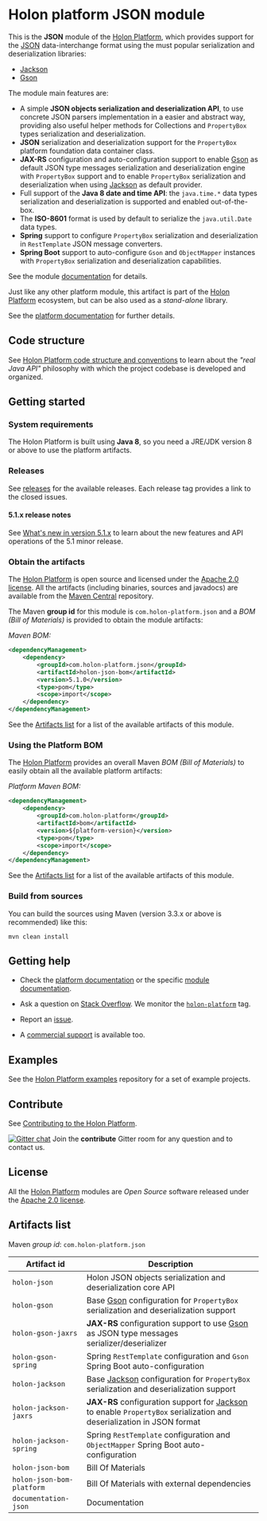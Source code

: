 # Holon platform JSON module

This is the __JSON__ module of the [Holon Platform](https://holon-platform.com), which provides support for the [JSON](http://www.json.org) data-interchange format using the must popular serialization and deserialization libraries:

* [Jackson](https://github.com/FasterXML/jackson)
* [Gson](https://github.com/google/gson)

The module main features are:

* A simple __JSON objects serialization and deserialization API__, to use concrete JSON parsers implementation in a easier and abstract way, providing also useful helper methods for Collections and `PropertyBox` types serialization and deserialization.
* __JSON__ serialization and deserialization support for the `PropertyBox` platform foundation data container class.
* __JAX-RS__ configuration and auto-configuration support to enable [Gson](https://github.com/google/gson) as default JSON type messages serialization and deserialization engine with `PropertyBox` support and to enable  `PropertyBox` serialization and deserialization when using [Jackson](http://wiki.fasterxml.com/JacksonHome) as default provider.
* Full support of the __Java 8 date and time API__: the `java.time.*` data types serialization and deserialization is supported and enabled out-of-the-box.
* The __ISO-8601__ format is used by default to serialize the `java.util.Date` data types.
* __Spring__ support to configure `PropertyBox` serialization and deserialization in `RestTemplate` JSON message converters.
* __Spring Boot__ support to auto-configure `Gson` and `ObjectMapper` instances with `PropertyBox` serialization and deserialization capabilities.

See the module [documentation](https://docs.holon-platform.com/current/reference/holon-json.html) for details.

Just like any other platform module, this artifact is part of the [Holon Platform](https://holon-platform.com) ecosystem, but can be also used as a _stand-alone_ library.

See the [platform documentation](https://docs.holon-platform.com/current/reference) for further details.

## Code structure

See [Holon Platform code structure and conventions](https://github.com/holon-platform/platform/blob/master/CODING.md) to learn about the _"real Java API"_ philosophy with which the project codebase is developed and organized.

## Getting started

### System requirements

The Holon Platform is built using __Java 8__, so you need a JRE/JDK version 8 or above to use the platform artifacts.

### Releases

See [releases](https://github.com/holon-platform/holon-json/releases) for the available releases. Each release tag provides a link to the closed issues.

#### 5.1.x release notes

See [What's new in version 5.1.x](https://docs.holon-platform.com/current/reference/holon-json.html#WhatsNew51x) to learn about the new features and API operations of the 5.1 minor release.

### Obtain the artifacts

The [Holon Platform](https://holon-platform.com) is open source and licensed under the [Apache 2.0 license](LICENSE.md). All the artifacts (including binaries, sources and javadocs) are available from the [Maven Central](https://mvnrepository.com/repos/central) repository.

The Maven __group id__ for this module is `com.holon-platform.json` and a _BOM (Bill of Materials)_ is provided to obtain the module artifacts:

_Maven BOM:_
```xml
<dependencyManagement>
    <dependency>
        <groupId>com.holon-platform.json</groupId>
        <artifactId>holon-json-bom</artifactId>
        <version>5.1.0</version>
        <type>pom</type>
        <scope>import</scope>
    </dependency>
</dependencyManagement>
```

See the [Artifacts list](#artifacts-list) for a list of the available artifacts of this module.

### Using the Platform BOM

The [Holon Platform](https://holon-platform.com) provides an overall Maven _BOM (Bill of Materials)_ to easily obtain all the available platform artifacts:

_Platform Maven BOM:_
```xml
<dependencyManagement>
    <dependency>
        <groupId>com.holon-platform</groupId>
        <artifactId>bom</artifactId>
        <version>${platform-version}</version>
        <type>pom</type>
        <scope>import</scope>
    </dependency>
</dependencyManagement>
```

See the [Artifacts list](#artifacts-list) for a list of the available artifacts of this module.

### Build from sources

You can build the sources using Maven (version 3.3.x or above is recommended) like this: 

`mvn clean install`

## Getting help

* Check the [platform documentation](https://docs.holon-platform.com/current/reference) or the specific [module documentation](https://docs.holon-platform.com/current/reference/holon-json.html).

* Ask a question on [Stack Overflow](http://stackoverflow.com). We monitor the [`holon-platform`](http://stackoverflow.com/tags/holon-platform) tag.

* Report an [issue](https://github.com/holon-platform/holon-json/issues).

* A [commercial support](https://holon-platform.com/services) is available too.

## Examples

See the [Holon Platform examples](https://github.com/holon-platform/holon-examples) repository for a set of example projects.

## Contribute

See [Contributing to the Holon Platform](https://github.com/holon-platform/platform/blob/master/CONTRIBUTING.md).

[![Gitter chat](https://badges.gitter.im/Join%20Chat.svg)](https://gitter.im/holon-platform/contribute?utm_source=share-link&utm_medium=link&utm_campaign=share-link) 
Join the __contribute__ Gitter room for any question and to contact us.

## License

All the [Holon Platform](https://holon-platform.com) modules are _Open Source_ software released under the [Apache 2.0 license](LICENSE).

## Artifacts list

Maven _group id_: `com.holon-platform.json`

Artifact id | Description
----------- | -----------
`holon-json` | Holon JSON objects serialization and deserialization core API
`holon-gson` | Base [Gson](https://github.com/google/gson) configuration for `PropertyBox` serialization and deserialization support
`holon-gson-jaxrs` | __JAX-RS__ configuration support to use [Gson](https://github.com/google/gson) as JSON type messages serializer/deserializer
`holon-gson-spring` | Spring `RestTemplate` configuration and `Gson` Spring Boot auto-configuration
`holon-jackson` | Base [Jackson](http://wiki.fasterxml.com/JacksonHome) configuration for `PropertyBox` serialization and deserialization support
`holon-jackson-jaxrs` | __JAX-RS__ configuration support for [Jackson](http://wiki.fasterxml.com/JacksonHome) to enable `PropertyBox` serialization and deserialization in JSON format
`holon-jackson-spring` | Spring `RestTemplate` configuration and `ObjectMapper` Spring Boot auto-configuration
`holon-json-bom` | Bill Of Materials
`holon-json-bom-platform` | Bill Of Materials with external dependencies
`documentation-json` | Documentation
